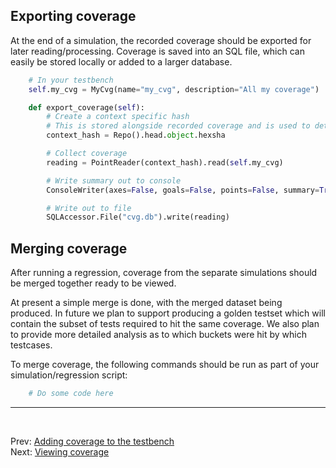 <!--
  ~ SPDX-License-Identifier: MIT
  ~ Copyright (c) 2023-2024 Vypercore. All Rights Reserved
  -->

## Exporting coverage

At the end of a simulation, the recorded coverage should be exported for later reading/processing. Coverage is saved into an SQL file, which can easily be stored locally or added to a larger database.

```Python
    # In your testbench
    self.my_cvg = MyCvg(name="my_cvg", description="All my coverage")

    def export_coverage(self):
        # Create a context specific hash
        # This is stored alongside recorded coverage and is used to determine if coverage is valid to merge.
        context_hash = Repo().head.object.hexsha

        # Collect coverage
        reading = PointReader(context_hash).read(self.my_cvg)

        # Write summary out to console
        ConsoleWriter(axes=False, goals=False, points=False, summary=True).write(reading)

        # Write out to file
        SQLAccessor.File("cvg.db").write(reading)

```

## Merging coverage

After running a regression, coverage from the separate simulations should be merged together ready to be viewed.

At present a simple merge is done, with the merged dataset being produced. In future we plan to support producing a golden testset which will contain the subset of tests required to hit the same coverage. We also plan to provide more detailed analysis as to which buckets were hit by which testcases.

To merge coverage, the following commands should be run as part of your simulation/regression script:

```Python
    # Do some code here
```
---
<br>

Prev: [Adding coverage to the testbench](add_to_testbench.md)
<br>
Next: [Viewing coverage](viewing_coverage.md)
